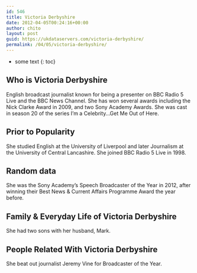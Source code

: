 ```yaml
---
id: 546
title: Victoria Derbyshire
date: 2012-04-05T00:24:16+00:00
author: chito
layout: post
guid: https://ukdataservers.com/victoria-derbyshire/
permalink: /04/05/victoria-derbyshire/
---
```


* some text
{: toc}
          
          
## Who is  Victoria Derbyshire
                  
                  
                  
English broadcast journalist known for being a presenter on BBC Radio 5 Live and the BBC News Channel. She has won several awards including the Nick Clarke Award in 2009, and two Sony Academy Awards. She was cast in season 20 of the series I&#8217;m a Celebrity&#8230;Get Me Out of Here.
                  
                
                
                
## Prior to Popularity 
                  
                  
                  
She studied English at the University of Liverpool and later Journalism at the University of Central Lancashire. She joined BBC Radio 5 Live in 1998. 
                  
                
                
                
## Random data 
                  
                  
                  
She was the Sony Academy&#8217;s Speech Broadcaster of the Year in 2012, after winning their Best News & Current Affairs Programme Award the year before.
                  
                
                
                
## Family & Everyday Life of Victoria Derbyshire
                  
                  
                  
She had two sons with her husband, Mark.
                  
                
                
                
## People Related With  Victoria Derbyshire
                  
                  
                  
She beat out journalist Jeremy Vine for Broadcaster of the Year.
                  
                
              
            
          
          
          
    
    
  
